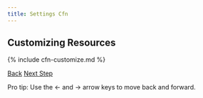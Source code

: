 ```yaml
---
title: Settings Cfn
---
```


## Customizing Resources

{% include cfn-customize.md %}

<a id="prev" class="btn btn-basic" href="{% link _docs/settings-network.md %}">Back</a>
<a id="next" class="btn btn-primary" href="{% link _docs/params.md %}">Next Step</a>
<p class="keyboard-tip">Pro tip: Use the <- and -> arrow keys to move back and forward.</p>
